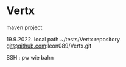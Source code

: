 # Vertx
maven project

19.9.2022. local path ~/tests/Vertx
repository git@github.com:leon089/Vertx.git

SSH : pw wie bahn


